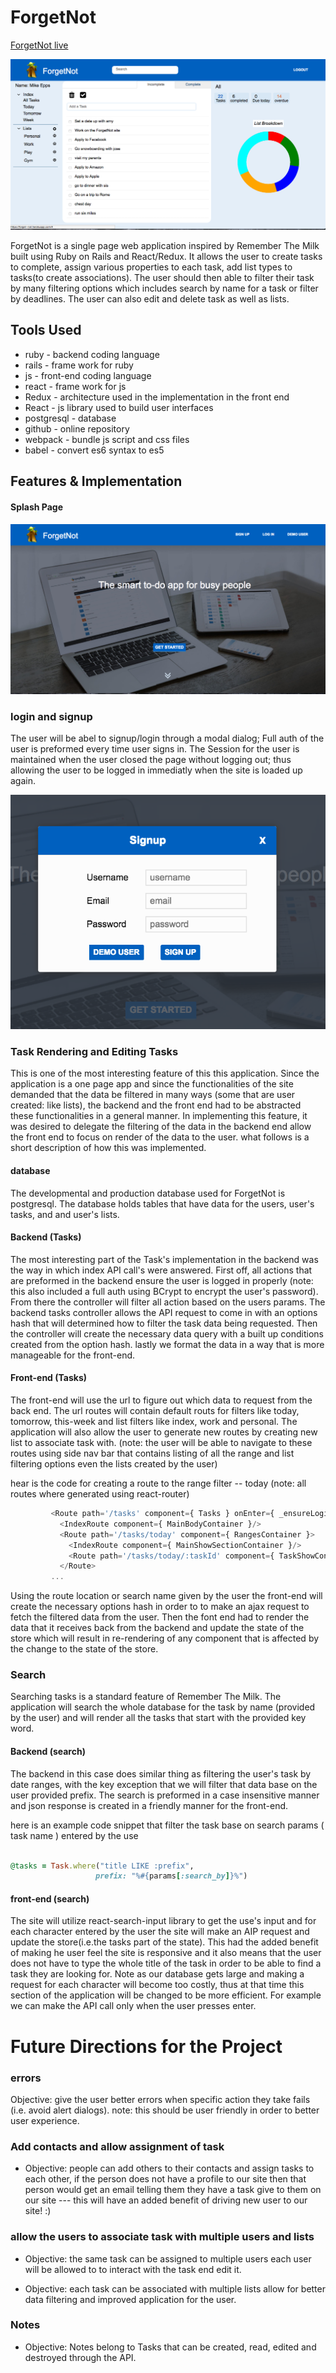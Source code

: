 # ForgetNot
[ForgetNot live](https://forget--not.herokuapp.com/)

![alt tag](https://github.com/bkargaw/forget_not/blob/master/docs/live_photos/ForgetNot.png)

ForgetNot is a single page web application inspired by Remember The Milk built using Ruby on Rails and React/Redux. It allows the user to create tasks to complete, assign various properties
to each task, add list types to tasks(to create associations). The user should then able to
filter their task by many filtering options which includes search by name for a task or filter
by deadlines. The user can also edit and delete task as well as lists.



## Tools Used
  * ruby - backend coding language
  * rails - frame work for ruby
  * js - front-end coding language
  * react - frame work for js
  * Redux - architecture used in the implementation in the front end
  * React - js library used to build user interfaces
  * postgresql - database
  * github - online repository
  * webpack - bundle js script and css files
  * babel - convert es6 syntax to es5

## Features & Implementation

#### Splash Page

![alt tag](https://github.com/bkargaw/forget_not/blob/master/docs/live_photos/ForgetNot_SplashPage.png)

### login and signup
  The user will be abel to signup/login through a modal dialog; Full auth of the user is preformed every time user signs in. The Session for the user is maintained when the user closed the page without logging out; thus allowing the user to be logged in immediatly when the site is loaded up again.

![alt tag](https://github.com/bkargaw/forget_not/blob/master/docs/live_photos/Sign_up.png)

### Task Rendering and Editing Tasks
  This is one of the most interesting feature of this this application. Since the application is a one
  page app and since the functionalities of the site demanded that the data be filtered in many ways
  (some that are user created: like lists), the backend and the front end had to be abstracted these functionalities in a general manner. In implementing this feature, it was desired to delegate the filtering
  of the data in the backend end allow the front end to focus on render of the data to the user. what follows is a short description of how this was implemented.

#### database
  The developmental and production database used for ForgetNot is postgresql. The database holds tables that have data for the users, user's tasks, and and user's lists.

#### Backend (Tasks)
  The most interesting part of the Task's implementation in the backend was the way in which index API call's were answered. First off, all actions that are preformed in the backend ensure the user is logged in properly (note: this also included a full auth using BCrypt to encrypt the user's password). From there the controller will filter all action based on the users params. The backend tasks controller
  allows the API request to come in with an options hash that will determined how to filter the task data being requested. Then the controller will create the necessary data query with a built
  up conditions created from the option hash. lastly we format the data in a way that is more manageable for the front-end.


#### Front-end (Tasks)
  The front-end will use the url to figure out which data to request from the back end. The url routes will contain
  default routs for filters like today, tomorrow, this-week and list filters like index, work and personal. The
  application will also allow the user to generate new routes by creating new list to associate task with.
  (note: the user will be able  to navigate to these routes using side nav bar that contains listing of all the
    range and list filtering options even the lists created by the user)

hear is the code for creating a route to the range filter -- today
(note: all routes where generated using react-router)
 ```js
          <Route path='/tasks' component={ Tasks } onEnter={ _ensureLogin }>
            <IndexRoute component={ MainBodyContainer }/>
            <Route path='/tasks/today' component={ RangesContainer }>
              <IndexRoute component={ MainShowSectionContainer }/>
              <Route path='/tasks/today/:taskId' component={ TaskShowContainer }/>
            </Route>
          ...
  ```

  Using the route location or search name given by the user the front-end will create the necessary options hash in order to to make an ajax request to fetch the filtered data from the user. Then the font end had to render the data that it receives back from the backend and update the state of the store which will result in re-rendering of any component that is affected by the change to the state of the store.


### Search
Searching tasks is a standard feature of Remember The Milk. The application will search the whole database for the task by name (provided by the user) and will render all the tasks that start with the provided key word.  

#### Backend (search)
  The backend in this case does similar thing as filtering the user's task by date ranges, with the key exception that we will filter that data base on the user provided prefix. The search is preformed in a case insensitive manner  and json response is created in a friendly manner for the front-end.


  here is an example code snippet that filter the task base on search params ( task name ) entered by the use
   ```ruby

  @tasks = Task.where("title LIKE :prefix",
                      prefix: "%#{params[:search_by]}%")
   ```

#### front-end (search)
  The site will utilize react-search-input library to get the use's input and for each character entered by the user the site will make an AIP request and update the store(i.e.the tasks part of the state). This had the added benefit of making he user feel the site is responsive and it also means that the user does not have  to type the whole title of the task in order to be able to find a task they are looking for. Note as our database gets large and making a request for each character will become too costly, thus at that time this section of the application will be changed to be more efficient. For example we can make the API call only when the user presses enter.   


# Future Directions for the Project

### errors
  Objective: give the user better errors when specific action they take fails (i.e. avoid  alert dialogs). note: this should be user friendly in order to better user experience.

### Add contacts and allow assignment of task

 * Objective: people can add others to their contacts and assign tasks to each other, if the  person does not have a profile to our site then that person would get an email telling them they have a task give to them on our site --- this will have an added benefit of driving new user to our site! :)

### allow the users to associate task with multiple users and lists

  * Objective: the same task can be assigned to multiple users each user will be allowed to to interact  with the task end edit it.

  * Objective: each task can be associated with multiple lists allow for better data filtering and improved application for the user.

### Notes

  * Objective: Notes belong to Tasks that can be created, read, edited and destroyed through the API.

